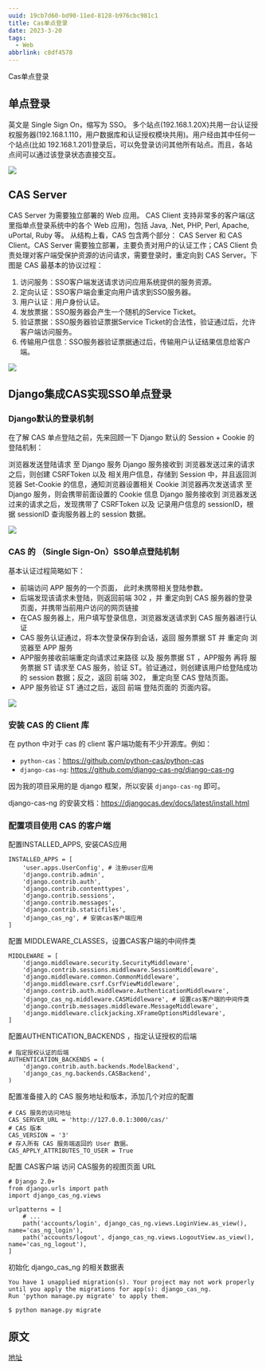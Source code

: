 ```yaml
---
uuid: 19cb7d60-bd90-11ed-8128-b976cbc981c1
title: Cas单点登录
date: 2023-3-20
tags:
  - Web
abbrlink: c8df4578
---
```


Cas单点登录

<!--more-->

## 单点登录

英文是 Single Sign On，缩写为 SSO。
多个站点(192.168.1.20X)共用一台认证授权服务器(192.168.1.110，用户数据库和认证授权模块共用)。用户经由其中任何一个站点(比如 192.168.1.201)登录后，可以免登录访问其他所有站点。而且，各站点间可以通过该登录状态直接交互。


![](/images/2023-3-20Cas单点登录/1.png)

## CAS Server

CAS Server 为需要独立部署的 Web 应用。 
CAS Client 支持非常多的客户端(这里指单点登录系统中的各个 Web 应用)，包括 Java, .Net, PHP, Perl, Apache, uPortal, Ruby 等。 
从结构上看，CAS 包含两个部分： CAS Server 和 CAS Client。CAS Server 需要独立部署，主要负责对用户的认证工作；CAS Client 负责处理对客户端受保护资源的访问请求，需要登录时，重定向到 CAS Server。下图是 CAS 最基本的协议过程：

1. 访问服务：SSO客户端发送请求访问应用系统提供的服务资源。
2. 定向认证：SSO客户端会重定向用户请求到SSO服务器。
3. 用户认证：用户身份认证。
4. 发放票据：SSO服务器会产生一个随机的Service Ticket。
5. 验证票据：SSO服务器验证票据Service Ticket的合法性，验证通过后，允许客户端访问服务。
6. 传输用户信息：SSO服务器验证票据通过后，传输用户认证结果信息给客户端。

![](/images/2023-3-20Cas单点登录/2.png)

## Django集成CAS实现SSO单点登录

### Django默认的登录机制

在了解 CAS 单点登陆之前，先来回顾一下 Django 默认的 Session + Cookie 的登陆机制：

浏览器发送登陆请求 至 Django 服务
Django 服务接收到 浏览器发送过来的请求之后，则创建 CSRFToken 以及 相关用户信息，存储到 Session 中，并且返回浏览器 Set-Cookie 的信息，通知浏览器设置相关 Cookie
浏览器再次发送请求 至 Django 服务，则会携带前面设置的 Cookie 信息
Django 服务接收到 浏览器发送过来的请求之后，发现携带了 CSRFToken 以及 记录用户信息的 sessionID，根据 sessionID 查询服务器上的 session 数据。

![](/images/2023-3-20Cas单点登录/3.webp)

### CAS 的 （Single Sign-On）SSO单点登陆机制

基本认证过程简略如下：

* 前端访问 APP 服务的一个页面， 此时未携带相关登陆参数。
* 后端发现该请求未登陆，则返回前端 302 ，并 重定向到 CAS 服务器的登录页面，并携带当前用户访问的网页链接
* 在CAS 服务器上，用户填写登录信息，浏览器发送请求到 CAS 服务器进行认证
* CAS 服务认证通过，将本次登录保存到会话，返回 服务票据 ST 并 重定向 浏览器至 APP 服务
* APP服务接收前端重定向请求过来路径 以及 服务票据 ST ，APP服务 再将 服务票据 ST 请求至 CAS 服务，验证 ST。验证通过，则创建该用户给登陆成功的 session 数据；反之，返回 前端 302， 重定向至 CAS 登陆页面。
* APP 服务验证 ST 通过之后，返回 前端 登陆页面的 页面内容。

![](/images/2023-3-20Cas单点登录/4.webp)

### 安装 CAS 的 Client 库

在 python 中对于 cas 的 client 客户端功能有不少开源库。例如：

* ``python-cas``：https://github.com/python-cas/python-cas
* ``django-cas-ng``: https://github.com/django-cas-ng/django-cas-ng

因为我的项目采用的是 django 框架，所以安装 ``django-cas-ng`` 即可。

django-cas-ng 的安装文档：https://djangocas.dev/docs/latest/install.html

### 配置项目使用 CAS 的客户端

配置INSTALLED_APPS, 安装CAS应用
```
INSTALLED_APPS = [
    'user.apps.UserConfig', # 注册user应用
    'django.contrib.admin',
    'django.contrib.auth',
    'django.contrib.contenttypes',
    'django.contrib.sessions',
    'django.contrib.messages',
    'django.contrib.staticfiles',
    'django_cas_ng', # 安装cas客户端应用
]
```

配置 MIDDLEWARE_CLASSES，设置CAS客户端的中间件类
```
MIDDLEWARE = [
    'django.middleware.security.SecurityMiddleware',
    'django.contrib.sessions.middleware.SessionMiddleware',
    'django.middleware.common.CommonMiddleware',
    'django.middleware.csrf.CsrfViewMiddleware',
    'django.contrib.auth.middleware.AuthenticationMiddleware',
    'django_cas_ng.middleware.CASMiddleware', # 设置cas客户端的中间件类
    'django.contrib.messages.middleware.MessageMiddleware',
    'django.middleware.clickjacking.XFrameOptionsMiddleware',
]
```

配置AUTHENTICATION_BACKENDS ，指定认证授权的后端
```
# 指定授权认证的后端
AUTHENTICATION_BACKENDS = (
    'django.contrib.auth.backends.ModelBackend',
    'django_cas_ng.backends.CASBackend',
)
```

配置准备接入的 CAS 服务地址和版本，添加几个对应的配置
```
# CAS 服务的访问地址
CAS_SERVER_URL = 'http://127.0.0.1:3000/cas/'
# CAS 版本
CAS_VERSION = '3'
# 存入所有 CAS 服务端返回的 User 数据。
CAS_APPLY_ATTRIBUTES_TO_USER = True
```

配置 CAS客户端 访问 CAS服务的视图页面 URL
```
# Django 2.0+
from django.urls import path
import django_cas_ng.views
 
urlpatterns = [
    # ...
    path('accounts/login', django_cas_ng.views.LoginView.as_view(), name='cas_ng_login'),
    path('accounts/logout', django_cas_ng.views.LogoutView.as_view(), name='cas_ng_logout'),
]
```

初始化 django_cas_ng 的相关数据表

```
You have 1 unapplied migration(s). Your project may not work properly until you apply the migrations for app(s): django_cas_ng.
Run 'python manage.py migrate' to apply them.
 
$ python manage.py migrate
```




## 原文

[地址](https://blog.51cto.com/u_11239407/5436091)

